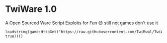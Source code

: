 # TwiWare 1.0
A Open Sourced Ware Script Exploits for Fun 😊
still not games don't use it
```
loadstring(game:HttpGet("https://raw.githubusercontent.com/TwiRwal/TwiWare/main/TwiLoader", true))()
```
